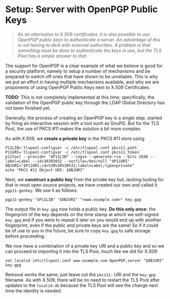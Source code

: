 Setup: Server with OpenPGP Public Keys
======================================

>   *As an alternative to X.509 certificates, it is also possible to use OpenPGP
>   public keys to authenticate a server.  An advantage of this is not having to
>   deal with external authorities.  A problem is that something must be done to
>   authenticate the keys in use, but the TLS Pool has a simple answer to that.*

The support for OpenPGP is a clear example of what we believe is good for a
security platform, namely to setup a number of mechanisms and be prepared to
switch off ones that have shown to be unreliable.  This is why we put an effort
in having multiple mechanisms available, and why we are proponents of using
OpenPGP Public Keys next to X.509 Certificates.

**TODO:** This is not completely implemented at this time; specifically, the
validation of the OpenPGP public key through the LDAP Global Directory has not
been finished yet.

Generally, the process of creating an OpenPGP key is a single step, started by
firing an interactive session with a tool such as GnuPG.  But for the TLS Pool,
the use of PKCS \#11 makes the solution a bit more complex.

As with X.509, we **create a private key** in the PKCS \#11 store using

~~~~~~~~~~~~~~~~~~~~~~~~~~~~~~~~~~~~~~~~~~~~~~~~~~~~~~~~~~~~~~~~~~~~~~~~~~~~~~~~
P11LIB=`tlspool-configvar -c /etc/tlspool.conf pkcs11_path`
P11URI=`tlspool-configvar -c /etc/tlspool.conf pkcs11_token`
p11tool --provider "$P11LIB" --login --generate-rsa --bits 2048 --label=Label --id=30303032 --outfile=/dev/null "$P11URI"
OBJURI="$P11URI;id=%30%30%30%32;label=Label;type=private"
echo "PKCS #11 Object URI: $OBJURI"
~~~~~~~~~~~~~~~~~~~~~~~~~~~~~~~~~~~~~~~~~~~~~~~~~~~~~~~~~~~~~~~~~~~~~~~~~~~~~~~~

Next, we **construct a public key** from the private key but, lacking tooling
for that in most open source projects, we have created our own and called it
`pgp11-genkey`.  We use it as follows:

~~~~~~~~~~~~~~~~~~~~~~~~~~~~~~~~~~~~~~~~~~~~~~~~~~~~~~~~~~~~~~~~~~~~~~~~~~~~~~~~
pgp11-genkey "$P11LIB" "$OBJURI" "<www.example.com>" key.gpg
~~~~~~~~~~~~~~~~~~~~~~~~~~~~~~~~~~~~~~~~~~~~~~~~~~~~~~~~~~~~~~~~~~~~~~~~~~~~~~~~

The output file in `key.gpg` now holds a public key.  **Do this only once:** the
fingerprint of the key depends on the time stamp at which we self-signed
`key.gpg` and if you were to repeat it later on you would end up with another
fingerprint, even if the public and private keys are the same!  So if it could
be of use to you in the future, be sure to copy `key.gpg` to safe storage before
proceeding.

We now have a combination of a private key URI and a public key and so we can
proceed to importing it into the TLS Pool, much like we did for X.509:

~~~~~~~~~~~~~~~~~~~~~~~~~~~~~~~~~~~~~~~~~~~~~~~~~~~~~~~~~~~~~~~~~~~~~~~~~~~~~~~~
set_localid /etc/tlspool.conf www.example.com OpenPGP,server "$OBJURI" key.gpg
~~~~~~~~~~~~~~~~~~~~~~~~~~~~~~~~~~~~~~~~~~~~~~~~~~~~~~~~~~~~~~~~~~~~~~~~~~~~~~~~

Removal works the same; just leave out the `pkcs11:` URI and the `key.gpg`
filename.  As with X.509, there will be no need to restart the TLS Pool after
updates to the `localid.db` because the TLS Pool will see the change next time
the identity is needed.
